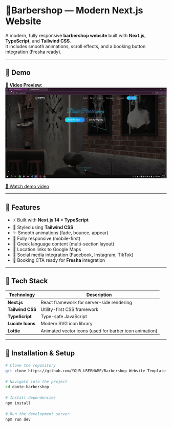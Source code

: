 # 💈Barbershop — Modern Next.js Website

A modern, fully responsive **barbershop website** built with **Next.js**, **TypeScript**, and **Tailwind CSS**.  
It includes smooth animations, scroll effects, and a booking button integration (Fresha ready).

---

## 🚀 Demo

🎥 **Video Preview:**  
![Demo](./demo.gif)

[🎥 Watch demo video](./demo.mp4)




---

## 🧩 Features

- ⚡ Built with **Next.js 14 + TypeScript**
- 🎨 Styled using **Tailwind CSS**
- ✨ Smooth animations (fade, bounce, appear)
- 📱 Fully responsive (mobile-first)
- 💬 Greek language content (multi-section layout)
- 📍 Location links to Google Maps
- 🔗 Social media integration (Facebook, Instagram, TikTok)
- 📅 Booking CTA ready for **Fresha** integration

---

## 🧠 Tech Stack

| Technology | Description |
|-------------|--------------|
| **Next.js** | React framework for server-side rendering |
| **Tailwind CSS** | Utility-first CSS framework |
| **TypeScript** | Type-safe JavaScript |
| **Lucide Icons** | Modern SVG icon library |
| **Lottie** | Animated vector icons (used for barber icon animation) |

---

## 🧰 Installation & Setup

```bash
# Clone the repository
git clone https://github.com/YOUR_USERNAME/Barbershop-Website-Template.git

# Navigate into the project
cd dante-barbershop

# Install dependencies
npm install

# Run the development server
npm run dev
